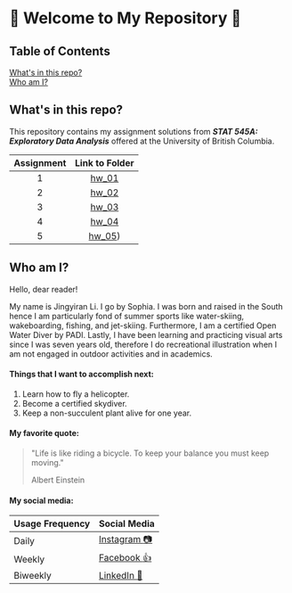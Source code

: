 # :star2: Welcome to My Repository :star2:

## Table of Contents  
[What's in this repo?](#what)  
[Who am I?](#who)  
   
<a name="what"/></a>
## What's in this repo?
This repository contains my assignment solutions from  **_STAT 545A: Exploratory Data Analysis_** offered at the University of British Columbia. 

|Assignment | Link to Folder |
|:----------:|:-------------------:|
| 1 |[hw_01](https://github.com/STAT545-UBC-hw-2019-20/stat545-hw-lijingyiran/tree/master/hw_01) |
| 2 |[hw_02](https://github.com/STAT545-UBC-hw-2019-20/stat545-hw-lijingyiran/tree/master/hw_02)|
| 3 |[hw_03](https://github.com/STAT545-UBC-hw-2019-20/stat545-hw-lijingyiran/tree/master/hw_03)|
| 4 |[hw_04](https://github.com/STAT545-UBC-hw-2019-20/stat545-hw-lijingyiran/tree/master/hw_04)|
| 5 |[hw_05](https://github.com/STAT545-UBC-hw-2019-20/stat545-hw-lijingyiran/tree/master/hw_05))|



<a name="who"/></a>
## Who am I?
Hello, dear reader! 

My name is Jingyiran Li. I go by Sophia. I was born and raised in the South hence I am particularly fond of summer sports like water-skiing, wakeboarding, fishing, and jet-skiing. Furthermore, I am a certified Open Water Diver by PADI. Lastly, I have been learning and practicing visual arts since I was seven years old, therefore I do recreational illustration when I am not engaged in outdoor activities and in academics. 

#### Things that I want to accomplish next:
  1. Learn how to fly a helicopter.
  2. Become a certified skydiver.
  3. Keep a non-succulent plant alive for one year. 
  
#### My favorite quote:
> "Life is like riding a bicycle. To keep your balance you must keep moving."
>
> Albert Einstein

#### My social media:

|    **Usage Frequency**  | **Social Media**                                                |
|-------------------------|-----------------------------------------------------------------|
| Daily                   | [Instagram :camera:](https://www.instagram.com/lijingyiran/)    |
| Weekly                  | [Facebook :+1:](https://www.facebook.com/lijingyiran)           |
| Biweekly                | [LinkedIn :briefcase:](https://www.linkedin.com/in/lijingyiran/)|
